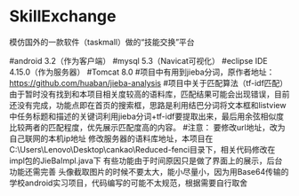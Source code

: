 # SkillExchange
模仿国外的一款软件（taskmall）做的“技能交换”平台


#android 3.2（作为客户端）
#mysql 5.3（Navicat可视化） 
#eclipse IDE 4.15.0（作为服务器）
#Tomcat 8.0
#项目中有用到jieba分词，原作者地址：https://github.com/huaban/jieba-analysis
#项目中关于匹配算法（tf-idf匹配）由于暂时没有找到和本项目相关度较高的语料库，匹配结果可能会出现错误，目前还没有完成，功能点即在首页的搜索框，思路是利用结巴分词将文本框和listview中任务标题和描述的关键词利用jieba分词+tf-idf要提取出来，最后用余弦相似度比较两者的匹配程度，优先展示匹配度高的内容。
#注意： 要修改url地址，改为自己联网的本机ip地址
       修改服务器的语料库地址，本项目在C:\Users\Lenovo\Desktop\cankao\Reduced-fenci目录下，相关代码修改在impl包的JieBaImpl.java下
       有些功能由于时间原因只是做了界面上的展示，后台功能还需完善
       头像截取图片的时候不要太大，能小尽量小，因为用Base64传输的
       学校android实习项目，代码编写的可能不太规范，根据需要自行取舍
	

